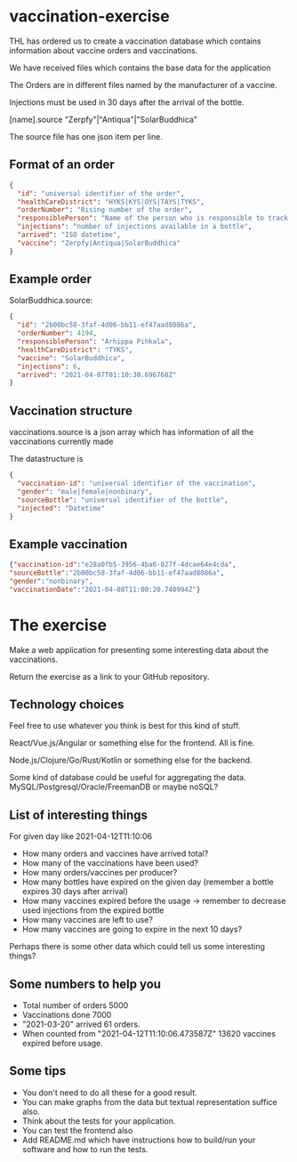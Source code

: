 # vaccination-exercise

THL has ordered us to create a vaccination database which contains information about vaccine orders and vaccinations.

We have received files which contains the base data for the application

The Orders are in different files named by the manufacturer of a vaccine.

Injections must be used in 30 days after the arrival of the bottle.

[name].source "Zerpfy"|"Antiqua"|"SolarBuddhica"

The source file has one json item per line.

## Format of an order

```json
{
  "id": "universal identifier of the order",
  "healthCareDistrict": "HYKS|KYS|OYS|TAYS|TYKS",
  "orderNumber": "Rising number of the order",
  "responsiblePerson": "Name of the person who is responsible to track the delivery",
  "injections": "number of injections available in a bottle",
  "arrived": "ISO datetime",
  "vaccine": "Zerpfy|Antiqua|SolarBuddhica"
}
```

## Example order

SolarBuddhica.source:

```json
{
  "id": "2b00bc58-3faf-4d06-bb11-ef47aad8086a",
  "orderNumber": 4194,
  "responsiblePerson": "Arhippa Pihkala",
  "healthCareDistrict": "TYKS",
  "vaccine": "SolarBuddhica",
  "injections": 6,
  "arrived": "2021-04-07T01:10:30.696768Z"
}
```

## Vaccination structure

vaccinations.source is a json array which has information of all the vaccinations currently made

The datastructure is

```json
{
  "vaccination-id": "universal identifier of the vaccination",
  "gender": "male|female|nonbinary",
  "sourceBottle": "universal identifier of the bottle",
  "injected": "Datetime"
}
```

## Example vaccination

```json
{"vaccination-id":"e28a0fb5-3956-4ba6-827f-4dcae64e4cda",
"sourceBottle":"2b00bc58-3faf-4d06-bb11-ef47aad8086a",
"gender":"nonbinary",
"vaccinationDate":"2021-04-08T11:00:20.740994Z"}
```

# The exercise

Make a web application for presenting some interesting data about the vaccinations.

Return the exercise as a link to your GitHub repository.

## Technology choices

Feel free to use whatever you think is best for this kind of stuff.

React/Vue.js/Angular or something else for the frontend. All is fine.

Node.js/Clojure/Go/Rust/Kotlin or something else for the backend.

Some kind of database could be useful for aggregating the data. MySQL/Postgresql/Oracle/FreemanDB or maybe noSQL?

## List of interesting things

For given day like 2021-04-12T11:10:06

* How many orders and vaccines have arrived total?
* How many of the vaccinations have been used?
* How many orders/vaccines per producer?
* How many bottles have expired on the given day (remember a bottle expires 30 days after arrival)
* How many vaccines expired before the usage -> remember to decrease used injections from the expired bottle
* How many vaccines are left to use?
* How many vaccines are going to expire in the next 10 days?

Perhaps there is some other data which could tell us some interesting things?

## Some numbers to help you

* Total number of orders 5000
* Vaccinations done 7000
* "2021-03-20" arrived 61 orders.
* When counted from "2021-04-12T11:10:06.473587Z" 13620 vaccines expired before usage.

## Some tips

* You don't need to do all these for a good result.
* You can make graphs from the data but textual representation suffice also.
* Think about the tests for your application.
* You can test the frontend also
* Add README.md which have instructions how to build/run your software and how to run the tests.
